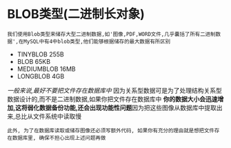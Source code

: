 # BLOB类型(二进制长对象)

    我们使用Blob类型来储存大型二进制数据,如'图像,PDF,WORD文件,几乎囊括了所有二进制数据',在MySQL中有4中blob类型,他们能够根据储存的最大数据有所区别
* TINYBLOB  255B
* BLOB  65KB
* MEDIUMBLOB  16MB
* LONGBLOB  4GB

_一般来说,最好不要把文件存在数据库中_
    因为关系型数据可是为了处理结构关系型数据设计的,而不是二进制数据,如果你把文件存在数据库中
    **你的数据大小会迅速增加,这将弱化数据备份功能,还会出现功能性问题**因为把这些图像从数据库中提取出来,总比从文件系统中读取慢
    
    此外, 为了在数据库读取或储存图像还必须写额外代码, 如果你有充分的理由就是想把文件存在数据库里, 确保不担心出现上述问题再做




